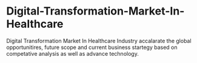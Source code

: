 # Digital-Transformation-Market-In-Healthcare
Digital Transformation Market In Healthcare Industry accalarate the global opportunitires, future scope and current business startegy based on competative analysis as well as advance technology.
